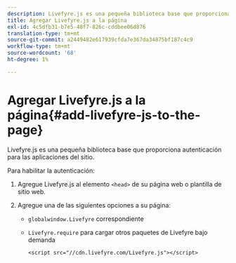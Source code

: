 ```yaml
---
description: Livefyre.js es una pequeña biblioteca base que proporciona autenticación para las aplicaciones del sitio.
title: Agregar Livefyre.js a la página
exl-id: 4c5dfb31-b7e5-48f7-826c-cddbee06d876
translation-type: tm+mt
source-git-commit: a2449482e617939cfda7e367da34875bf187c4c9
workflow-type: tm+mt
source-wordcount: '68'
ht-degree: 1%

---
```


# Agregar Livefyre.js a la página{#add-livefyre-js-to-the-page}

Livefyre.js es una pequeña biblioteca base que proporciona autenticación para las aplicaciones del sitio.

Para habilitar la autenticación:

1. Agregue Livefyre.js al elemento `<head>` de su página web o plantilla de sitio web.
1. Agregue una de las siguientes opciones a su página:

   * `globalwindow.Livefyre` correspondiente
   * `Livefyre.require` para cargar otros paquetes de Livefyre bajo demanda

      ```
      <script src="//cdn.livefyre.com/Livefyre.js"></script>
      ```
